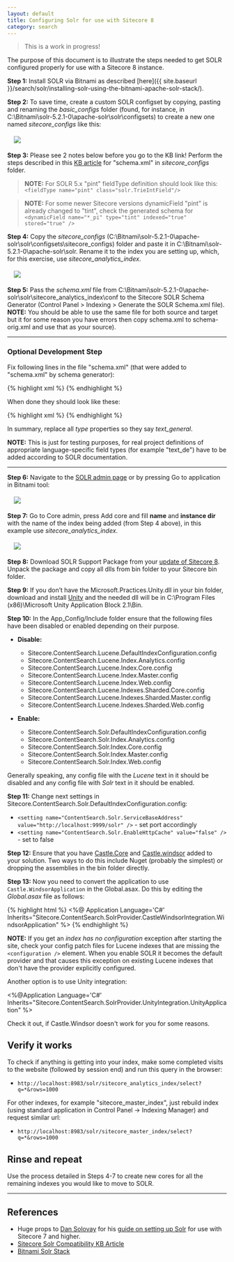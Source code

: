 ```yaml
---
layout: default
title: Configuring Solr for use with Sitecore 8
category: search
---
```


> This is a work in progress!

The purpose of this document is to illustrate the steps needed to get SOLR configured properly for use with a Sitecore 8 instance.

**Step 1:** Install SOLR via Bitnami as described  [here]({{ site.baseurl }}/search/solr/installing-solr-using-the-bitnami-apache-solr-stack/).

**Step 2:** To save time, create a custom SOLR configset by copying, pasting and renaming the *basic_configs* folder (found, for instance, in C:\Bitnami\solr-5.2.1-0\apache-solr\solr\configsets) to create a new one named *sitecore_configs* like this:

  <img src="/docs/images/search/solr/Configuring-Solr-for-use-with-Sitecore-8/configsets.png" style="margin:5px 15px" />

**Step 3:** Please see 2 notes below before you go to the KB link! Perform the steps described in this [KB article](https://kb.sitecore.net/articles/227897) for "schema.xml" in *sitecore_configs* folder. 

>**NOTE:** For SOLR 5.x "pint" fieldType definition should look like this: ```<fieldType name="pint" class="solr.TrieIntField"/>``` 

>**NOTE:** For some newer Sitecore versions dynamicField "pint" is already changed to "tint", check the generated schema for ```<dynamicField name="*_pi" type="tint" indexed="true" stored="true" />```

**Step 4:** Copy the *sitecore_configs* (C:\Bitnami\solr-5.2.1-0\apache-solr\solr\configsets\sitecore_configs) folder and paste it in C:\Bitnami\solr-5.2.1-0\apache-solr\solr. Rename it to the index you are setting up, which, for this exercise, use *sitecore_analytics_index*.

  <img src="/docs/images/search/solr/Configuring-Solr-for-use-with-Sitecore-8/solrfolder.png" style="margin:5px 15px" />

**Step 5:** Pass the *schema.xml* file from C:\Bitnami\solr-5.2.1-0\apache-solr\solr\sitecore_analytics_index\conf to the Sitecore SOLR Schema Generator (Control Panel > Indexing > Generate the SOLR Schema.xml file). **NOTE:** You should be able to use the same file for both source and target but it for some reason you have errors then copy schema.xml to schema-orig.xml and use that as your source).

---

### Optional Development Step

Fix following lines in the file "schema.xml" (that were added to "schema.xml" by schema generator):

{% highlight xml %}
<dynamicField name="*_t_ar" type="text_ar" indexed="true" stored="true" />
<dynamicField name="*_t_bg" type="text_bg" indexed="true" stored="true" />
<dynamicField name="*_t_ca" type="text_ca" indexed="true" stored="true" />
<dynamicField name="*_t_cz" type="text_cz" indexed="true" stored="true" />
<dynamicField name="*_t_da" type="text_da" indexed="true" stored="true" />
<dynamicField name="*_t_de" type="text_de" indexed="true" stored="true" />
<dynamicField name="*_t_el" type="text_el" indexed="true" stored="true" />
<dynamicField name="*_t_es" type="text_es" indexed="true" stored="true" />
<dynamicField name="*_t_eu" type="text_eu" indexed="true" stored="true" />
<dynamicField name="*_t_fa" type="text_fa" indexed="true" stored="true" />
<dynamicField name="*_t_fi" type="text_fi" indexed="true" stored="true" />
<dynamicField name="*_t_fr" type="text_fr" indexed="true" stored="true" />
<dynamicField name="*_t_ga" type="text_ga" indexed="true" stored="true" />
<dynamicField name="*_t_gl" type="text_gl" indexed="true" stored="true" />
<dynamicField name="*_t_hi" type="text_hi" indexed="true" stored="true" />
<dynamicField name="*_t_hu" type="text_hu" indexed="true" stored="true" />
<dynamicField name="*_t_hy" type="text_hy" indexed="true" stored="true" />
<dynamicField name="*_t_id" type="text_id" indexed="true" stored="true" />
<dynamicField name="*_t_it" type="text_it" indexed="true" stored="true" />
<dynamicField name="*_t_ja" type="text_ja" indexed="true" stored="true" />
<dynamicField name="*_t_lv" type="text_lv" indexed="true" stored="true" />
<dynamicField name="*_t_nl" type="text_nl" indexed="true" stored="true" />
<dynamicField name="*_t_no" type="text_no" indexed="true" stored="true" />
<dynamicField name="*_t_pt" type="text_pt" indexed="true" stored="true" />
<dynamicField name="*_t_ro" type="text_ro" indexed="true" stored="true" />
<dynamicField name="*_t_ru" type="text_ru" indexed="true" stored="true" />
<dynamicField name="*_t_sv" type="text_sv" indexed="true" stored="true" />
<dynamicField name="*_t_th" type="text_th" indexed="true" stored="true" />
<dynamicField name="*_t_tr" type="text_tr" indexed="true" stored="true" />
{% endhighlight %}

When done they should look like these:

{% highlight xml %}
<dynamicField name="*_t_ar" type="text_general" indexed="true" stored="true" />
<dynamicField name="*_t_bg" type="text_general" indexed="true" stored="true" />
<dynamicField name="*_t_ca" type="text_general" indexed="true" stored="true" />
<dynamicField name="*_t_cz" type="text_general" indexed="true" stored="true" />
<dynamicField name="*_t_da" type="text_general" indexed="true" stored="true" />
<dynamicField name="*_t_de" type="text_general" indexed="true" stored="true" />
<dynamicField name="*_t_el" type="text_general" indexed="true" stored="true" />
<dynamicField name="*_t_es" type="text_general" indexed="true" stored="true" />
<dynamicField name="*_t_eu" type="text_general" indexed="true" stored="true" />
<dynamicField name="*_t_fa" type="text_general" indexed="true" stored="true" />
<dynamicField name="*_t_fi" type="text_general" indexed="true" stored="true" />
<dynamicField name="*_t_fr" type="text_general" indexed="true" stored="true" />
<dynamicField name="*_t_ga" type="text_general" indexed="true" stored="true" />
<dynamicField name="*_t_gl" type="text_general" indexed="true" stored="true" />
<dynamicField name="*_t_hi" type="text_general" indexed="true" stored="true" />
<dynamicField name="*_t_hu" type="text_general" indexed="true" stored="true" />
<dynamicField name="*_t_hy" type="text_general" indexed="true" stored="true" />
<dynamicField name="*_t_id" type="text_general" indexed="true" stored="true" />
<dynamicField name="*_t_it" type="text_general" indexed="true" stored="true" />
<dynamicField name="*_t_ja" type="text_general" indexed="true" stored="true" />
<dynamicField name="*_t_lv" type="text_general" indexed="true" stored="true" />
<dynamicField name="*_t_nl" type="text_general" indexed="true" stored="true" />
<dynamicField name="*_t_no" type="text_general" indexed="true" stored="true" />
<dynamicField name="*_t_pt" type="text_general" indexed="true" stored="true" />
<dynamicField name="*_t_ro" type="text_general" indexed="true" stored="true" />
<dynamicField name="*_t_ru" type="text_general" indexed="true" stored="true" />
<dynamicField name="*_t_sv" type="text_general" indexed="true" stored="true" />
<dynamicField name="*_t_th" type="text_general" indexed="true" stored="true" />
<dynamicField name="*_t_tr" type="text_general" indexed="true" stored="true" />
{% endhighlight %}

In summary, replace all *type* properties so they say *text_general*.

**NOTE:** This is just for testing purposes, for real project definitions of appropriate language-specific field types (for example "text_de") have to be added according to SOLR documentation.

---

**Step 6:** Navigate to the [SOLR admin page](http://localhost:8983/solr/) or by pressing Go to application in Bitnami tool:

  <img src="/docs/images/search/solr/Configuring-Solr-for-use-with-Sitecore-8/bitnamistart.png" style="margin:5px 15px" />

**Step 7:** Go to Core admin, press Add core and fill **name** and **instance dir** with the name of the index being added (from Step 4 above), in this example use *sitecore_analytics_index*.

  <img src="/docs/images/search/solr/Configuring-Solr-for-use-with-Sitecore-8/addcore.png" style="margin:5px 15px" />

**Step 8:** Download SOLR Support Package from your <a href="https://dev.sitecore.net/Downloads/Sitecore_Experience_Platform/8_0.aspx" >update of Sitecore 8</a>. Unpack the package and copy all dlls from bin folder to your Sitecore bin folder.

**Step 9:** If you don’t have the Microsoft.Practices.Unity.dll in your bin folder, download and install <a href="http://www.microsoft.com/en-gb/download/details.aspx?id=17866">Unity</a> and the needed dll will be in C:\Program Files (x86)\Microsoft Unity Application Block 2.1\Bin.

**Step 10:** In the App_Config/Include folder ensure that the following files have been disabled or enabled depending on their purpose.

 * **Disable:**
   * Sitecore.ContentSearch.Lucene.DefaultIndexConfiguration.config
   * Sitecore.ContentSearch.Lucene.Index.Analytics.config
   * Sitecore.ContentSearch.Lucene.Index.Core.config
   * Sitecore.ContentSearch.Lucene.Index.Master.config
   * Sitecore.ContentSearch.Lucene.Index.Web.config
   * Sitecore.ContentSearch.Lucene.Indexes.Sharded.Core.config
   * Sitecore.ContentSearch.Lucene.Indexes.Sharded.Master.config
   * Sitecore.ContentSearch.Lucene.Indexes.Sharded.Web.config

 * **Enable:**
   * Sitecore.ContentSearch.Solr.DefaultIndexConfiguration.config
   * Sitecore.ContentSearch.Solr.Index.Analytics.config
   * Sitecore.ContentSearch.Solr.Index.Core.config
   * Sitecore.ContentSearch.Solr.Index.Master.config
   * Sitecore.ContentSearch.Solr.Index.Web.config

Generally speaking, any config file with the *Lucene* text in it should be disabled and any config file with *Solr* text in it should be enabled.

**Step 11:** Change next settings in Sitecore.ContentSearch.Solr.DefaultIndexConfiguration.config:

  * ```<setting name="ContentSearch.Solr.ServiceBaseAddress" value="http://localhost:9999/solr" />``` - set port accordingly
  * ```<setting name="ContentSearch.Solr.EnableHttpCache" value="false" />``` - set to false

**Step 12:** Ensure that you have [Castle.Core](https://www.nuget.org/packages/Castle.Core/) and [Castle.windsor](https://www.nuget.org/packages/Castle.Windsor/) added to your solution. Two ways to do this include Nuget (probably the simplest) or dropping the assemblies in the bin folder directly.

**Step 13:** Now you need to convert the application to use ```Castle.WindsorApplication``` in the Global.asax. Do this by editing the *Global.asax* file as follows:

{% highlight html %}
<%@ Application Language='C#' Inherits="Sitecore.ContentSearch.SolrProvider.CastleWindsorIntegration.WindsorApplication" %>
{% endhighlight %}

**NOTE:** If you get an <i>index has no configuration</i> exception after starting the site, check your config patch files for Lucene indexes that are missing the ```<configuration />``` element. When you enable SOLR it becomes the default provider and that causes this exception on existing Lucene indexes that don't have the provider explicitly configured.

Another option is to use Unity integration:

<%@Application Language='C#' Inherits="Sitecore.ContentSearch.SolrProvider.UnityIntegration.UnityApplication" %>

Check it out, if Castle.Windsor doesn't work for you for some reasons. 

## Verify it works

To check if anything is getting into your index, make some completed visits to the website (followed by session end) and run this query in the browser:

 * ```http://localhost:8983/solr/sitecore_analytics_index/select?q=*&rows=1000```

For other indexes, for example "sitecore_master_index", just rebuild index (using standard application in Control Panel -> Indexing Manager) and request similar url:

 * ```http://localhost:8983/solr/sitecore_master_index/select?q=*&rows=1000```

## Rinse and repeat

 Use the process detailed in Steps 4-7 to create new cores for all the remaining indexes you would like to move to SOLR.

---

## References

 * Huge props to [Dan Solovay](https://twitter.com/DanSolovay) for his [guide on setting up Solr](http://www.dansolovay.com/2013/05/setting-up-solr-with-sitecore-7.html) for use with Sitecore 7 and higher.
 * [Sitecore Solr Compatibility KB Article](https://kb.sitecore.net/articles/227897)
 * [Bitnami Solr Stack](https://bitnami.com/stack/solr)
